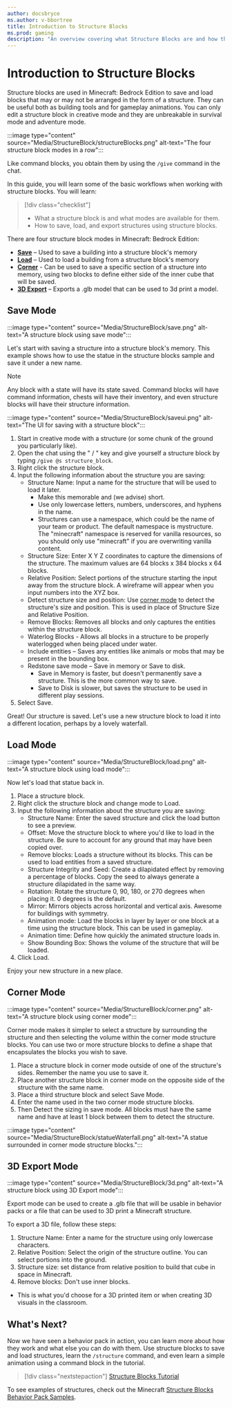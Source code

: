 ```yaml
---
author: docsbryce
ms.author: v-bbortree
title: Introduction to Structure Blocks
ms.prod: gaming
description: "An overview covering what Structure Blocks are and how they are used in Minecraft: Bedrock Edition"
---
```


# Introduction to Structure Blocks

Structure blocks are used in Minecraft: Bedrock Edition to save and load blocks that may or may not be arranged in the form of a structure. They can be useful both as building tools and for gameplay animations. You can only edit a structure block in creative mode and they are unbreakable in survival mode and adventure mode. 

:::image type="content" source="Media/StructureBlock/structureBlocks.png" alt-text="The four structure block modes in a row":::

Like command blocks, you obtain them by using the `/give` command in the chat.

In this guide, you will learn some of the basic workflows when working with structure blocks. You will learn:

> [!div class="checklist"]
>
> - What a structure block is and what modes are available for them.
> - How to save, load, and export structures using structure blocks.

There are four structure block modes in Minecraft: Bedrock Edition:

- [**Save**](#save-mode) – Used to save a building into a structure block's memory
- [**Load**](#load-mode) – Used to load a building from a structure block's memory
- [**Corner**](#corner-mode) - Can be used to save a specific section of a structure into memory, using two blocks to define either side of the inner cube that will be saved.
- [**3D Export**](#3d-export-mode) – Exports a .glb model that can be used to 3d print a model.

## Save Mode

:::image type="content" source="Media/StructureBlock/save.png" alt-text="A structure block using save mode":::

Let's start with saving a structure into a structure block's memory. This example shows how to use the statue in the structure blocks sample and save it under a new name.


>[!Note]
> Any block with a state will have its state saved. Command blocks will have command information, chests will have their inventory, and even structure blocks will have their structure information.


:::image type="content" source="Media/StructureBlock/saveui.png" alt-text="The UI for saving with a structure block":::

1. Start in creative mode with a structure (or some chunk of the ground you particularly like).
1. Open the chat using the " / " key and give yourself a structure block by typing `/give @s structure_block`.
1. Right click the structure block.
1. Input the following information about the structure you are saving:
    - Structure Name: Input a name for the structure that will be used to load it later.
      - Make this memorable and (we advise) short.
      - Use only lowercase letters, numbers, underscores, and hyphens in the name.
      - Structures can use a namespace, which could be the name of your team or product. The default namespace is mystructure. The "minecraft" namespace is reserved for vanilla resources, so you should only use "minecraft" if you are overwriting vanilla content.
   - Structure Size: Enter X Y Z coordinates to capture the dimensions of the structure. The maximum values are 64 blocks x 384 blocks x 64 blocks.
   - Relative Position: Select portions of the structure starting the input away from the structure block. A wireframe will appear when you input numbers into the XYZ box.
   - Detect structure size and position: Use [corner mode](#corner-mode) to detect the structure's size and position. This is used in place of Structure Size and Relative Position.
   - Remove Blocks: Removes all blocks and only captures the entities within the structure block.
   - Waterlog Blocks - Allows all blocks in a structure to be properly waterlogged when being placed under water.
   - Include entities – Saves any entities like animals or mobs that may be present in the bounding box.
   - Redstone save mode – Save in memory or Save to disk.
     - Save in Memory is faster, but doesn't permanently save a structure. This is the more common way to save.
     - Save to Disk is slower, but saves the structure to be used in different play sessions.
2. Select Save.

Great! Our structure is saved. Let's use a new structure block to load it into a different location, perhaps by a lovely waterfall.

## Load Mode

:::image type="content" source="Media/StructureBlock/load.png" alt-text="A structure block using load mode":::

Now let's load that statue back in.

1. Place a structure block.
1. Right click the structure block and change mode to Load.
1. Input the following information about the structure you are saving:
   - Structure Name: Enter the saved structure and click the load button to see a preview.
   - Offset: Move the structure block to where you'd like to load in the structure. Be sure to account for any ground that may have been copied over.
   - Remove blocks: Loads a structure without its blocks. This can be used to load entities from a saved structure. 
   - Structure Integrity and Seed: Create a dilapidated effect by removing a percentage of blocks. Copy the seed to always generate a structure dilapidated in the same way. 
   - Rotation: Rotate the structure 0,  90, 180, or 270 degrees when placing it. 0 degrees is the default. 
   - Mirror: Mirrors objects across horizontal and vertical axis. Awesome for buildings with symmetry.
   -  Animation mode: Load the blocks in layer by layer or one block at a time using the structure block. This can be used in gameplay.
   -  Animation time: Define how quickly the animated structure loads in.
   -  Show Bounding Box: Shows the volume of the structure that will be loaded. 
1.  Click Load.
  
  
Enjoy your new structure in a new place.

## Corner Mode

:::image type="content" source="Media/StructureBlock/corner.png" alt-text="A structure block using corner mode":::

Corner mode makes it simpler to select a structure by surrounding the structure and then selecting the volume within the corner mode structure blocks. You can use two or more structure blocks to define a shape that encapsulates the blocks you wish to save.

1. Place a structure block in corner mode outside of one of the structure's sides. Remember the name you use to save it.
1. Place another structure block in corner mode on the opposite side of the structure with the same name.
1. Place a third structure block and select Save Mode.
1. Enter the name used in the two corner mode structure blocks.
1. Then Detect the sizing in save mode. All blocks must have the same name and have at least 1 block between them to detect the structure. 

:::image type="content" source="Media/StructureBlock/statueWaterfall.png" alt-text="A statue surrounded in corner mode structure blocks.":::


## 3D Export Mode

:::image type="content" source="Media/StructureBlock/3d.png" alt-text="A structure block using 3D Export mode":::

Export mode can be used to create a .glb file that will be usable in behavior packs or a file that can be used to 3D print a Minecraft structure.

To export a 3D file, follow these steps:

1. Structure Name: Enter a name for the structure using only lowercase characters.
2. Relative Position: Select the origin of the structure outline. You can select portions into the ground.
3. Structure size: set distance from relative position to build that cube in space in Minecraft.
4. Remove blocks: Don't use inner blocks.
  - This is what you'd choose for a 3D printed item or when creating 3D visuals in the classroom.

## What's Next?

Now we have seen a behavior pack in action, you can learn more about how they work and what else you can do with them. Use structure blocks to save and load structures, learn the `/structure` command, and even learn a simple animation using a command block in the tutorial.

> [!div class="nextstepaction"]
> [Structure Blocks Tutorial](structureblockstutorial.md)

To see examples of structures, check out the Minecraft [Structure Blocks Behavior Pack Samples](https://github.com/microsoft/minecraft-samples/blob/main/structure_blocks_sample_behavior_pack/README.md).
